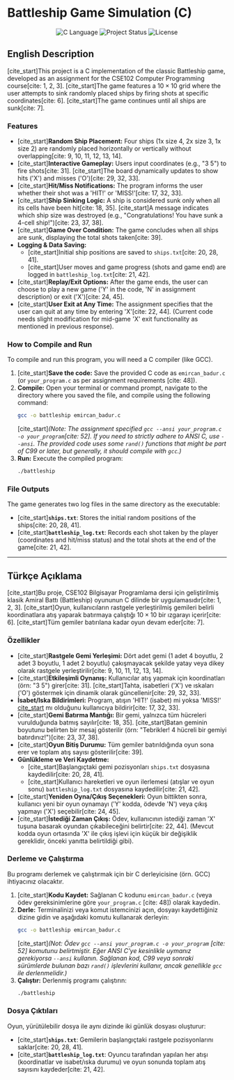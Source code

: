 # Battleship Game Simulation (C)

<p align="center">
  <img src="https://img.shields.io/badge/Language-C-blue.svg" alt="C Language">
  <img src="https://img.shields.io/badge/Status-Completed-brightgreen.svg" alt="Project Status">
  <img src="https://img.shields.io/badge/License-MIT-blue.svg" alt="License">
</p>

## English Description

[cite_start]This project is a C implementation of the classic Battleship game, developed as an assignment for the CSE102 Computer Programming course[cite: 1, 2, 3]. [cite_start]The game features a $10 \times 10$ grid where the user attempts to sink randomly placed ships by firing shots at specific coordinates[cite: 6]. [cite_start]The game continues until all ships are sunk[cite: 7].

### Features

* [cite_start]**Random Ship Placement:** Four ships (1x size 4, 2x size 3, 1x size 2) are randomly placed horizontally or vertically without overlapping[cite: 9, 10, 11, 12, 13, 14].
* [cite_start]**Interactive Gameplay:** Users input coordinates (e.g., "3 5") to fire shots[cite: 31]. [cite_start]The board dynamically updates to show hits ('X') and misses ('O')[cite: 29, 32, 33].
* [cite_start]**Hit/Miss Notifications:** The program informs the user whether their shot was a 'HIT!' or 'MISS!'[cite: 17, 32, 33].
* [cite_start]**Ship Sinking Logic:** A ship is considered sunk only when all its cells have been hit[cite: 18, 35]. [cite_start]A message indicates which ship size was destroyed (e.g., "Congratulations! You have sunk a 4-cell ship!")[cite: 23, 37, 38].
* [cite_start]**Game Over Condition:** The game concludes when all ships are sunk, displaying the total shots taken[cite: 39].
* **Logging & Data Saving:**
    * [cite_start]Initial ship positions are saved to `ships.txt`[cite: 20, 28, 41].
    * [cite_start]User moves and game progress (shots and game end) are logged in `battleship_log.txt`[cite: 21, 42].
* [cite_start]**Replay/Exit Options:** After the game ends, the user can choose to play a new game ('Y' in the code, 'N' in assignment description) or exit ('X')[cite: 24, 45].
* [cite_start]**User Exit at Any Time:** The assignment specifies that the user can quit at any time by entering 'X'[cite: 22, 44]. (Current code needs slight modification for mid-game 'X' exit functionality as mentioned in previous response).

### How to Compile and Run

To compile and run this program, you will need a C compiler (like GCC).

1.  [cite_start]**Save the code:** Save the provided C code as `emircan_badur.c` (or `your_program.c` as per assignment requirements [cite: 48]).
2.  **Compile:** Open your terminal or command prompt, navigate to the directory where you saved the file, and compile using the following command:
    ```bash
    gcc -o battleship emircan_badur.c
    ```
    [cite_start]*(Note: The assignment specified `gcc --ansi your_program.c -o your_program`[cite: 52]. If you need to strictly adhere to ANSI C, use `--ansi`. The provided code uses some `rand()` functions that might be part of C99 or later, but generally, it should compile with `gcc`.)*
3.  **Run:** Execute the compiled program:
    ```bash
    ./battleship
    ```

### File Outputs

The game generates two log files in the same directory as the executable:

* [cite_start]**`ships.txt`**: Stores the initial random positions of the ships[cite: 20, 28, 41].
* [cite_start]**`battleship_log.txt`**: Records each shot taken by the player (coordinates and hit/miss status) and the total shots at the end of the game[cite: 21, 42].

---

## Türkçe Açıklama

[cite_start]Bu proje, CSE102 Bilgisayar Programlama dersi için geliştirilmiş klasik Amiral Battı (Battleship) oyununun C dilinde bir uygulamasıdır[cite: 1, 2, 3]. [cite_start]Oyun, kullanıcıların rastgele yerleştirilmiş gemileri belirli koordinatlara atış yaparak batırmaya çalıştığı $10 \times 10$ bir ızgarayı içerir[cite: 6]. [cite_start]Tüm gemiler batırılana kadar oyun devam eder[cite: 7].

### Özellikler

* [cite_start]**Rastgele Gemi Yerleşimi:** Dört adet gemi (1 adet 4 boyutlu, 2 adet 3 boyutlu, 1 adet 2 boyutlu) çakışmayacak şekilde yatay veya dikey olarak rastgele yerleştirilir[cite: 9, 10, 11, 12, 13, 14].
* [cite_start]**Etkileşimli Oynanış:** Kullanıcılar atış yapmak için koordinatları (örn: "3 5") girer[cite: 31]. [cite_start]Tahta, isabetleri ('X') ve ıskaları ('O') göstermek için dinamik olarak güncellenir[cite: 29, 32, 33].
* **İsabet/Iska Bildirimleri:** Program, atışın 'HIT!' (isabet) mi yoksa 'MISS!' [cite_start](ıska) mı olduğunu kullanıcıya bildirir[cite: 17, 32, 33].
* [cite_start]**Gemi Batırma Mantığı:** Bir gemi, yalnızca tüm hücreleri vurulduğunda batmış sayılır[cite: 18, 35]. [cite_start]Batan geminin boyutunu belirten bir mesaj gösterilir (örn: "Tebrikler! 4 hücreli bir gemiyi batırdınız!")[cite: 23, 37, 38].
* [cite_start]**Oyun Bitiş Durumu:** Tüm gemiler batırıldığında oyun sona erer ve toplam atış sayısı gösterilir[cite: 39].
* **Günlükleme ve Veri Kaydetme:**
    * [cite_start]Başlangıçtaki gemi pozisyonları `ships.txt` dosyasına kaydedilir[cite: 20, 28, 41].
    * [cite_start]Kullanıcı hareketleri ve oyun ilerlemesi (atışlar ve oyun sonu) `battleship_log.txt` dosyasına kaydedilir[cite: 21, 42].
* [cite_start]**Yeniden Oyna/Çıkış Seçenekleri:** Oyun bittikten sonra, kullanıcı yeni bir oyun oynamayı ('Y' kodda, ödevde 'N') veya çıkış yapmayı ('X') seçebilir[cite: 24, 45].
* [cite_start]**İstediği Zaman Çıkış:** Ödev, kullanıcının istediği zaman 'X' tuşuna basarak oyundan çıkabileceğini belirtir[cite: 22, 44]. (Mevcut kodda oyun ortasında 'X' ile çıkış işlevi için küçük bir değişiklik gereklidir, önceki yanıtta belirtildiği gibi).

### Derleme ve Çalıştırma

Bu programı derlemek ve çalıştırmak için bir C derleyicisine (örn. GCC) ihtiyacınız olacaktır.

1.  [cite_start]**Kodu Kaydet:** Sağlanan C kodunu `emircan_badur.c` (veya ödev gereksinimlerine göre `your_program.c` [cite: 48]) olarak kaydedin.
2.  **Derle:** Terminalinizi veya komut istemcinizi açın, dosyayı kaydettiğiniz dizine gidin ve aşağıdaki komutu kullanarak derleyin:
    ```bash
    gcc -o battleship emircan_badur.c
    ```
    [cite_start]*(Not: Ödev `gcc --ansi your_program.c -o your_program` [cite: 52] komutunu belirtmiştir. Eğer ANSI C'ye kesinlikle uymanız gerekiyorsa `--ansi` kullanın. Sağlanan kod, C99 veya sonraki sürümlerde bulunan bazı `rand()` işlevlerini kullanır, ancak genellikle `gcc` ile derlenmelidir.)*
3.  **Çalıştır:** Derlenmiş programı çalıştırın:
    ```bash
    ./battleship
    ```

### Dosya Çıktıları

Oyun, yürütülebilir dosya ile aynı dizinde iki günlük dosyası oluşturur:

* [cite_start]**`ships.txt`**: Gemilerin başlangıçtaki rastgele pozisyonlarını saklar[cite: 20, 28, 41].
* [cite_start]**`battleship_log.txt`**: Oyuncu tarafından yapılan her atışı (koordinatlar ve isabet/ıska durumu) ve oyun sonunda toplam atış sayısını kaydeder[cite: 21, 42].
